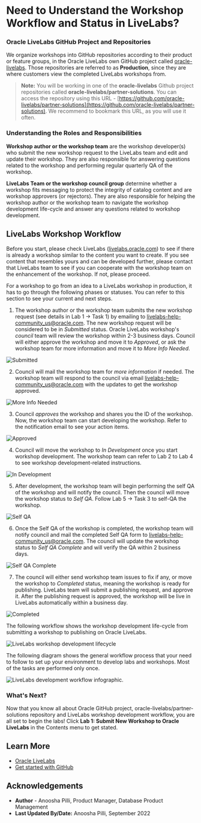 # Need to Understand the Workshop Workflow and Status in LiveLabs?

### **Oracle LiveLabs GitHub Project and Repositories**

We organize workshops into GitHub repositories according to their product or feature groups, in the Oracle LiveLabs own GitHub project called [oracle-livelabs](https://github.com/oracle-livelabs). Those repositories are referred to as **Production**, since they are where customers view the completed LiveLabs workshops from.

> **Note:** You will be working in one of the **oracle-livelabs** Github project repositories called **oracle-livelabs/partner-solutions**. You can access the repository using this URL - [https://github.com/oracle-livelabs/partner-solutions](https://github.com/oracle-livelabs/partner-solutions). We recommend to bookmark this URL, as you will use it often.

### **Understanding the Roles and Responsibilities**

**Workshop author or the workshop team** are the workshop developer(s) who submit the new workshop request to the LiveLabs team and edit and update their workshop. They are also responsible for answering questions related to the workshop and performing regular quarterly QA of the workshop.

**LiveLabs Team or the workshop council group** determine whether a workshop fits messaging to protect the integrity of catalog content and are workshop approvers (or rejectors). They are also responsible for helping the workshop author or the workshop team to navigate the workshop development life-cycle and answer any questions related to workshop development.

## **LiveLabs Workshop Workflow**

Before you start, please check LiveLabs ([livelabs.oracle.com](https://livelabs.oracle.com)) to see if there is already a workshop similar to the content you want to create. If you see content that resembles yours and can be developed further, please contact that LiveLabs team to see if you can cooperate with the workshop team on the enhancement of the workshop. If not, please proceed.

For a workshop to go from an idea to a LiveLabs workshop in production, it has to go through the following phases or statuses. You can refer to this section to see your current and next steps.

1.  The workshop author or the workshop team submits the new workshop request (see details in Lab 1 -> Task 1) by emailing to [livelabs-help-community_us@oracle.com](livelabs-help-community_us@oracle.com). The new workshop request will be considered to be in *Submitted* status. Oracle LiveLabs workshop's *council* team will review the workshop within 2-3 business days. Council will either approve the workshop and move it to *Approved*, or ask the workshop team for more information and move it to *More Info Needed*.

   ![Submitted](./images/submitted.png " ")

2. Council will mail the workshop team for *more information* if needed. The workshop team will respond to the council via email [livelabs-help-community_us@oracle.com](livelabs-help-community_us@oracle.com) with the updates to get the workshop approved.

  ![More Info Needed](./images/more-info-needed.png " ")

3. Council *approves* the workshop and shares you the ID of the workshop. Now, the workshop team can start developing the workshop. Refer to the notification email to see your action items.

  ![Approved](./images/approved.png " ")

4. Council will move the workshop to *In Development* once you start workshop development. The workshop team can refer to Lab 2 to Lab 4 to see workshop development-related instructions.

  ![In Development](./images/in-development.png " ")

5. After development, the workshop team will begin performing the self QA of the workshop and will notify the council. Then the council will move the workshop status to *Self QA*. Follow Lab 5 -> Task 3 to self-QA the workshop.

  ![Self QA](./images/self-qa.png " ")

6. Once the Self QA of the workshop is completed, the workshop team will notify council and mail the completed Self QA form to [livelabs-help-community_us@oracle.com](livelabs-help-community_us@oracle.com). The council will update the workshop status to *Self QA Complete* and will verify the QA within 2 business days.

  ![Self QA Complete](./images/self-qa-complete.png " ")

7. The council will either send workshop team issues to fix if any, or move the workshop to *Completed* status, meaning the workshop is ready for publishing. LiveLabs team will submit a publishing request, and approve it. After the publishing request is approved, the workshop will be live in LiveLabs automatically within a business day.

  ![Completed](./images/completed.png " ")

The following workflow shows the workshop development life-cycle from submitting a workshop to publishing on Oracle LiveLabs.

![LiveLabs workshop development lifecycle](./images/workshop-workflow.png " ")

The following diagram shows the general workflow process that your need to follow to set up your environment to develop labs and workshops. Most of the tasks are performed only once.

![LiveLabs development workflow infographic.](./images/git-hub-workflow-flow-chart.png " ")

### **What's Next?**

Now that you know all about Oracle GitHub project, oracle-livelabs/partner-solutions repository and LiveLabs workshop development workflow, you are all set to begin the labs! Click **Lab 1: Submit New Workshop to Oracle LiveLabs** in the Contents menu to get stated.

## Learn More

* [Oracle LiveLabs](https://livelabs.oracle.com/pls/apex/f?p=133:1)
* [Get started with GitHub](https://docs.github.com/en/get-started)

## Acknowledgements

* **Author** - Anoosha Pilli, Product Manager, Database Product Management
* **Last Updated By/Date:** Anoosha Pilli, September 2022
